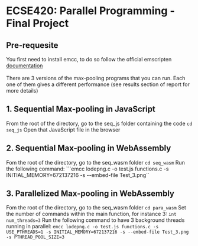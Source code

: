 # ECSE420: Parallel Programming - Final Project

## Pre-requesite
You first need to install emcc, to do so follow the official emscripten [documentation](https://emscripten.org/docs/getting_started/downloads.html)
<br>
<br>
There are 3 versions of the max-pooling programs that you can run. Each one of them gives a different performance (see results section of report for more details)

## 1. Sequential Max-pooling in JavaScript
From the root of the directory, go to the seq_js folder containing the code
```cd seq_js```
Open that JavaScript file in the browser

## 2. Sequential Max-pooling in WebAssembly
Fom the root of the directory, go to the seq_wasm folder
```cd seq_wasm```
Run the following command:
```emcc lodepng.c -o test.js functions.c -s INITIAL_MEMORY=672137216 -s --embed-file Test_3.png``

## 3. Parallelized Max-pooling in WebAssembly
Fom the root of the directory, go to the seq_wasm folder
```cd para_wasm```
Set the number of commands within the main function, for instance 3:
```int num_threads=3```
Run the following command to have 3 background threads running in parallel:
```emcc lodepng.c -o test.js functions.c -s USE_PTHREADS=1 -s INITIAL_MEMORY=672137216 -s --embed-file Test_3.png -s PTHREAD_POOL_SIZE=3```
